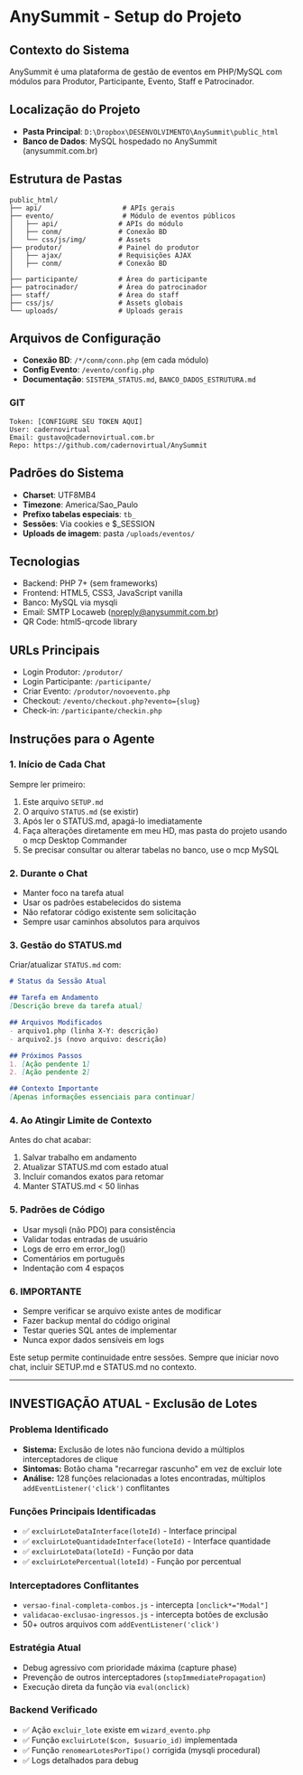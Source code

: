 # AnySummit - Setup do Projeto

## Contexto do Sistema
AnySummit é uma plataforma de gestão de eventos em PHP/MySQL com módulos para Produtor, Participante, Evento, Staff e Patrocinador.

## Localização do Projeto
- **Pasta Principal**: `D:\Dropbox\DESENVOLVIMENTO\AnySummit\public_html`
- **Banco de Dados**: MySQL hospedado no AnySummit (anysummit.com.br)

## Estrutura de Pastas
```
public_html/
├── api/                    # APIs gerais
├── evento/                 # Módulo de eventos públicos
│   ├── api/               # APIs do módulo
│   ├── conm/              # Conexão BD
│   └── css/js/img/        # Assets
├── produtor/              # Painel do produtor
│   ├── ajax/              # Requisições AJAX
│   ├── conm/              # Conexão BD
│   
├── participante/          # Área do participante
├── patrocinador/          # Área do patrocinador
├── staff/                 # Área do staff
├── css/js/                # Assets globais
└── uploads/               # Uploads gerais
```

## Arquivos de Configuração
- **Conexão BD**: `/*/conm/conn.php` (em cada módulo)
- **Config Evento**: `/evento/config.php`
- **Documentação**: `SISTEMA_STATUS.md`, `BANCO_DADOS_ESTRUTURA.md`

### GIT
```
Token: [CONFIGURE SEU TOKEN AQUI]
User: cadernovirtual
Email: gustavo@cadernovirtual.com.br
Repo: https://github.com/cadernovirtual/AnySummit
```

## Padrões do Sistema
- **Charset**: UTF8MB4
- **Timezone**: America/Sao_Paulo
- **Prefixo tabelas especiais**: `tb_`
- **Sessões**: Via cookies e $_SESSION
- **Uploads de imagem**: pasta `/uploads/eventos/`

## Tecnologias
- Backend: PHP 7+ (sem frameworks)
- Frontend: HTML5, CSS3, JavaScript vanilla
- Banco: MySQL via mysqli
- Email: SMTP Locaweb (noreply@anysummit.com.br)
- QR Code: html5-qrcode library

## URLs Principais
- Login Produtor: `/produtor/`
- Login Participante: `/participante/`
- Criar Evento: `/produtor/novoevento.php`
- Checkout: `/evento/checkout.php?evento={slug}`
- Check-in: `/participante/checkin.php`

## Instruções para o Agente

### 1. Início de Cada Chat
Sempre ler primeiro:
1. Este arquivo `SETUP.md`
2. O arquivo `STATUS.md` (se existir)
3. Após ler o STATUS.md, apagá-lo imediatamente
4. Faça alterações diretamente em meu HD, mas pasta do projeto usando o mcp Desktop Commander
5. Se precisar consultar ou alterar tabelas no banco, use o mcp MySQL

### 2. Durante o Chat
- Manter foco na tarefa atual
- Usar os padrões estabelecidos do sistema
- Não refatorar código existente sem solicitação
- Sempre usar caminhos absolutos para arquivos

### 3. Gestão do STATUS.md
Criar/atualizar `STATUS.md` com:
```markdown
# Status da Sessão Atual

## Tarefa em Andamento
[Descrição breve da tarefa atual]

## Arquivos Modificados
- arquivo1.php (linha X-Y: descrição)
- arquivo2.js (novo arquivo: descrição)

## Próximos Passos
1. [Ação pendente 1]
2. [Ação pendente 2]

## Contexto Importante
[Apenas informações essenciais para continuar]
```

### 4. Ao Atingir Limite de Contexto
Antes do chat acabar:
1. Salvar trabalho em andamento
2. Atualizar STATUS.md com estado atual
3. Incluir comandos exatos para retomar
4. Manter STATUS.md < 50 linhas

### 5. Padrões de Código
- Usar mysqli (não PDO) para consistência
- Validar todas entradas de usuário
- Logs de erro em error_log()
- Comentários em português
- Indentação com 4 espaços

### 6. IMPORTANTE
- Sempre verificar se arquivo existe antes de modificar
- Fazer backup mental do código original
- Testar queries SQL antes de implementar
- Nunca expor dados sensíveis em logs

Este setup permite continuidade entre sessões. Sempre que iniciar novo chat, incluir SETUP.md e STATUS.md no contexto.

---

## INVESTIGAÇÃO ATUAL - Exclusão de Lotes

### Problema Identificado
- **Sistema:** Exclusão de lotes não funciona devido a múltiplos interceptadores de clique
- **Sintomas:** Botão chama "recarregar rascunho" em vez de excluir lote
- **Análise:** 128 funções relacionadas a lotes encontradas, múltiplos `addEventListener('click')` conflitantes

### Funções Principais Identificadas
- ✅ `excluirLoteDataInterface(loteId)` - Interface principal 
- ✅ `excluirLoteQuantidadeInterface(loteId)` - Interface quantidade
- ✅ `excluirLoteData(loteId)` - Função por data
- ✅ `excluirLotePercentual(loteId)` - Função por percentual

### Interceptadores Conflitantes
- `versao-final-completa-combos.js` - intercepta `[onclick*="Modal"]`
- `validacao-exclusao-ingressos.js` - intercepta botões de exclusão
- 50+ outros arquivos com `addEventListener('click')`

### Estratégia Atual
- Debug agressivo com prioridade máxima (capture phase)
- Prevenção de outros interceptadores (`stopImmediatePropagation`)
- Execução direta da função via `eval(onclick)`

### Backend Verificado
- ✅ Ação `excluir_lote` existe em `wizard_evento.php`
- ✅ Função `excluirLote($con, $usuario_id)` implementada
- ✅ Função `renomearLotesPorTipo()` corrigida (mysqli procedural)
- ✅ Logs detalhados para debug